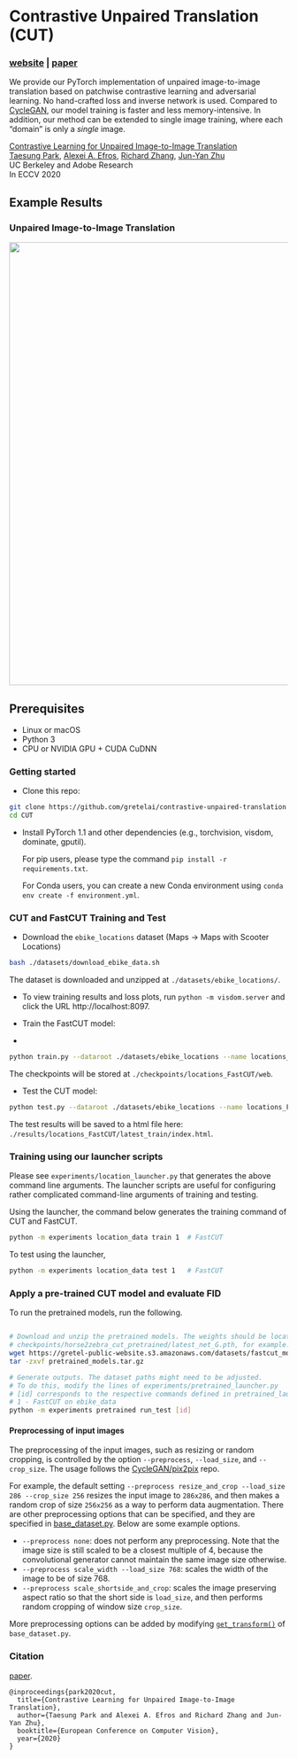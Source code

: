 # Contrastive Unpaired Translation (CUT)

### [website](http://taesung.me/ContrastiveUnpairedTranslation/) |   [paper](https://arxiv.org/pdf/2007.15651)

We provide our PyTorch implementation of unpaired image-to-image translation based on patchwise contrastive learning and adversarial learning.  No hand-crafted loss and inverse network is used. Compared to [CycleGAN](https://github.com/junyanz/CycleGAN), our model training is faster and less memory-intensive. In addition, our method can be extended to single image training, where each “domain” is only a *single* image.

[Contrastive Learning for Unpaired Image-to-Image Translation](http://taesung.me/ContrastiveUnpairedTranslation/)  
 [Taesung Park](https://taesung.me/), [Alexei A. Efros](https://people.eecs.berkeley.edu/~efros/), [Richard Zhang](https://richzhang.github.io/), [Jun-Yan Zhu](https://www.cs.cmu.edu/~junyanz/)<br>
UC Berkeley and Adobe Research<br>
 In ECCV 2020

## Example Results

### Unpaired Image-to-Image Translation
<img src="imgs/results.gif" width="800px"/>

## Prerequisites
- Linux or macOS
- Python 3
- CPU or NVIDIA GPU + CUDA CuDNN

### Getting started

- Clone this repo:
```bash
git clone https://github.com/gretelai/contrastive-unpaired-translation CUT
cd CUT
```

- Install PyTorch 1.1 and other dependencies (e.g., torchvision, visdom, dominate, gputil).

  For pip users, please type the command `pip install -r requirements.txt`.

  For Conda users,  you can create a new Conda environment using `conda env create -f environment.yml`.


### CUT and FastCUT Training and Test

- Download the `ebike_locations` dataset (Maps -> Maps with Scooter Locations)
```bash
bash ./datasets/download_ebike_data.sh
```
The dataset is downloaded and unzipped at `./datasets/ebike_locations/`.

- To view training results and loss plots, run `python -m visdom.server` and click the URL http://localhost:8097.

- Train the FastCUT model:
- 
 ```bash
python train.py --dataroot ./datasets/ebike_locations --name locations_FastCUT --CUT_mode FastCUT
```
The checkpoints will be stored at `./checkpoints/locations_FastCUT/web`.

- Test the CUT model:
```bash
python test.py --dataroot ./datasets/ebike_locations --name locations_FastCUT --CUT_mode FastCUT --phase train
```

The test results will be saved to a html file here: `./results/locations_FastCUT/latest_train/index.html`.

### Training using our launcher scripts

Please see `experiments/location_launcher.py` that generates the above command line arguments. The launcher scripts are useful for configuring rather complicated command-line arguments of training and testing.

Using the launcher, the command below generates the training command of CUT and FastCUT.
```bash
python -m experiments location_data train 1  # FastCUT
```

To test using the launcher,
```bash
python -m experiments location_data test 1   # FastCUT
```

### Apply a pre-trained CUT model and evaluate FID

To run the pretrained models, run the following.

```bash

# Download and unzip the pretrained models. The weights should be located at
# checkpoints/horse2zebra_cut_pretrained/latest_net_G.pth, for example.
wget https://gretel-public-website.s3.amazonaws.com/datasets/fastcut_models/pretrained_models.tar.gz
tar -zxvf pretrained_models.tar.gz

# Generate outputs. The dataset paths might need to be adjusted.
# To do this, modify the lines of experiments/pretrained_launcher.py
# [id] corresponds to the respective commands defined in pretrained_launcher.py
# 1 - FastCUT on ebike_data
python -m experiments pretrained run_test [id]
```

#### Preprocessing of input images

The preprocessing of the input images, such as resizing or random cropping, is controlled by the option `--preprocess`, `--load_size`, and `--crop_size`. The usage follows the [CycleGAN/pix2pix](https://github.com/junyanz/pytorch-CycleGAN-and-pix2pix) repo. 

For example, the default setting `--preprocess resize_and_crop --load_size 286 --crop_size 256` resizes the input image to `286x286`, and then makes a random crop of size `256x256` as a way to perform data augmentation. There are other preprocessing options that can be specified, and they are specified in [base_dataset.py](https://github.com/taesungp/contrastive-unpaired-translation/blob/master/data/base_dataset.py#L82). Below are some example options. 

 - `--preprocess none`: does not perform any preprocessing. Note that the image size is still scaled to be a closest multiple of 4, because the convolutional generator cannot maintain the same image size otherwise. 
 - `--preprocess scale_width --load_size 768`: scales the width of the image to be of size 768.
 - `--preprocess scale_shortside_and_crop`: scales the image preserving aspect ratio so that the short side is `load_size`, and then performs random cropping of window size `crop_size`.

More preprocessing options can be added by modifying [`get_transform()`](https://github.com/taesungp/contrastive-unpaired-translation/blob/master/data/base_dataset.py#L82) of `base_dataset.py`. 


### Citation
[paper](https://arxiv.org/pdf/2007.15651).
```
@inproceedings{park2020cut,
  title={Contrastive Learning for Unpaired Image-to-Image Translation},
  author={Taesung Park and Alexei A. Efros and Richard Zhang and Jun-Yan Zhu},
  booktitle={European Conference on Computer Vision},
  year={2020}
}
```


